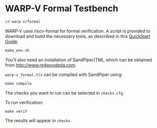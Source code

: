 
# WARP-V Formal Testbench

```sh
cd warp-v/formal
```

WARP-V uses riscv-formal for formal verification. A script is provided to download and build the necessary tools, as described in this <a href="https://github.com/cliffordwolf/riscv-formal/blob/master/docs/quickstart.md" target="_blank">QuickStart Guide</a>.

```sh
make_env.sh
```

You'll also need an installation of SandPiper(TM), which can be obtained from http://www.redwoodeda.com.

`warp-v_formal.tlv` can be compiled with SandPiper using:

```sh
make compile
```

The checks you want to run can be selected in `checks.cfg`.

To run verification:

```sh
make verif
```

The results will appear in `checks`.

